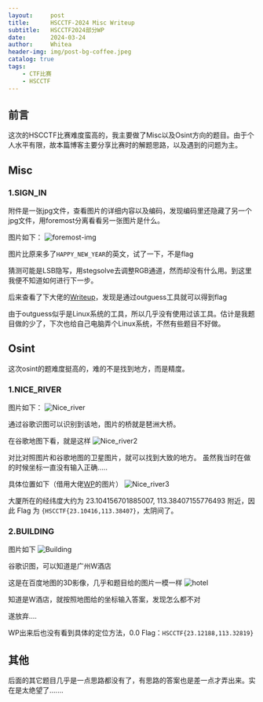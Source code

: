 ```yaml
---
layout:     post
title:      HSCCTF-2024 Misc Writeup
subtitle:   HSCCTF2024部分WP
date:       2024-03-24
author:     Whitea
header-img: img/post-bg-coffee.jpeg
catalog: true
tags:
    - CTF比赛
    - HSCCTF
---
```

## 前言
这次的HSCCTF比赛难度蛮高的，我主要做了Misc以及Osint方向的题目。由于个人水平有限，故本篇博客主要分享比赛时的解题思路，以及遇到的问题为主。

## Misc

### 1.SIGN_IN
附件是一张jpg文件，查看图片的详细内容以及编码，发现编码里还隐藏了另一个jpg文件，用foremost分离看看另一张图片是什么。

图片如下：
![foremost-img][foremost-img]

图片比原来多了`HAPPY_NEW_YEAR`的英文，试了一下，不是flag

猜测可能是LSB隐写，用stegsolve去调整RGB通道，然而却没有什么用。到这里我便不知道如何进行下一步。

后来查看了下大佬的[Writeup](https://yurogod.github.io/ctf/events/HSCCTF-2024)，发现是通过outguess工具就可以得到flag

由于outguess似乎是Linux系统的工具，所以几乎没有使用过该工具。估计是我题目做的少了，下次也给自己电脑弄个Linux系统，不然有些题目不好做。


## Osint
这次osint的题难度挺高的，难的不是找到地方，而是精度。

### 1.NICE_RIVER
图片如下：
![Nice_river][Nice_river]

通过谷歌识图可以识别到该地，图片的桥就是琶洲大桥。

在谷歌地图下看，就是这样
![Nice_river2][Nice_river2]

对比对照图片和谷歌地图的卫星图片，就可以找到大致的地方。
虽然我当时在做的时候坐标一直没有输入正确.....

具体位置如下（借用大佬[WP](https://zhuanlan.zhihu.com/p/686482158)的图片）
![Nice_river3][Nice_river3]

大厦所在的经纬度大约为 23.104156701885007, 113.38407155776493 附近，因此 Flag 为 `{HSCCTF{23.10416,113.38407}`，太阴间了。

### 2.BUILDING
图片如下
![Building][Building]

谷歌识图，可以知道是广州W酒店

这是在百度地图的3D影像，几乎和题目给的图片一模一样
![hotel][hotel]

知道是W酒店，就按照地图给的坐标输入答案，发现怎么都不对

遂放弃....

WP出来后也没有看到具体的定位方法，0.0
Flag：`HSCCTF{23.12188,113.32819}`


## 其他
后面的其它题目几乎是一点思路都没有了，有思路的答案也是差一点才弄出来。实在是太绝望了.......


[hotel]:https://i0.imgs.ovh/2024/03/23/goyGe.jpeg
[Building]:https://i0.imgs.ovh/2024/03/23/govev.jpeg
[foremost-img]:https://i0.imgs.ovh/2024/03/23/goaWW.jpeg
[Nice_river]:https://i0.imgs.ovh/2024/03/23/goqsI.md.jpeg
[Nice_river2]:https://i0.imgs.ovh/2024/03/23/go9iV.png
[Nice_river3]:https://pic3.zhimg.com/80/v2-d437601d4dd7abe1f981fff174d175a6_1440w.webp
